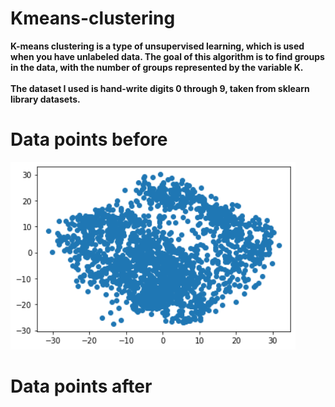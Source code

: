 # Kmeans-clustering
<b>
K-means clustering is a type of unsupervised learning, which is used when you have unlabeled data. The goal of this algorithm is to find groups in the data, with the number of groups represented by the variable K.
<br><br>
The dataset I used is hand-write digits 0 through 9, taken from sklearn library datasets.<b>
  
# Data points before
<img src="images/before.png" style=widht:300px height=300px>
  
# Data points after
